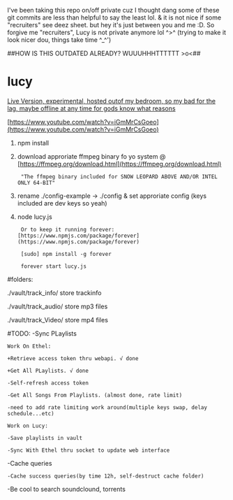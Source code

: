 I've been taking this repo on/off private cuz I thought dang some of these git commits are less than helpful to say the least lol. & it is not nice if some "recruiters" see deez sheet. but hey it's just between you and me :D. So forgive me "recruiters", Lucy is not private anymore lol ^>^ (trying to make it look nicer dou, things take time ^_^')

##HOW IS THIS OUTDATED ALREADY? WUUUHHHTTTTTT >o<##
# lucy 

[Live Version, experimental, hosted outof my bedroom, so my bad for the lag, maybe offline at any time for gods know what reasons](http://74.91.96.245/index)


[https://www.youtube.com/watch?v=iGmMrCsGoeo](https://www.youtube.com/watch?v=iGmMrCsGoeo)

1. npm install

2. download approriate ffmpeg binary fo yo system @ [https://ffmpeg.org/download.html](https://ffmpeg.org/download.html)
		
		"The ffmpeg binary included for SNOW LEOPARD ABOVE AND/OR INTEL ONLY 64-BIT"

3. rename ./config-example -> ./config & set approriate config (keys included are dev keys so yeah)

4. node lucy.js

		Or to keep it running forever:[https://www.npmjs.com/package/forever](https://www.npmjs.com/package/forever)
		
		[sudo] npm install -g forever
		
		forever start lucy.js


#folders:

./vault/track_info/  store trackinfo

./vault/track_audio/ store mp3 files

./vault/track_Video/ store mp4 files

#TODO:
-Sync PLaylists

	Work On Ethel:

	+Retrieve access token thru webapi. √ done

	+Get All PLaylists. √ done 

	-Self-refresh access token

	-Get All Songs From Playlists. (almost done, rate limit)

	-need to add rate limiting work around(multiple keys swap, delay schedule...etc)

	Work on Lucy:

	-Save playlists in vault

	-Sync With Ethel thru socket to update web interface

-Cache queries

	-Cache success queries(by time 12h, self-destruct cache folder)
	
-Be cool to search soundclound, torrents

	
